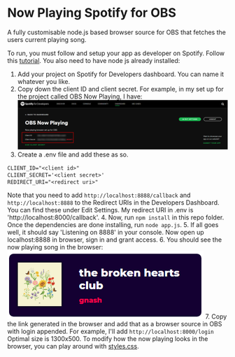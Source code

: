 # Now Playing Spotify for OBS

A fully customisable node.js based browser source for OBS that fetches the users current playing song.

To run, you must follow and setup your app as developer on Spotify. Follow this [tutorial](https://developer.spotify.com/dashboard/). You also need to have node js already installed:

1. Add your project on Spotify for Developers dashboard. You can name it whatever you like.
2. Copy down the client ID and client secret. For example, in my set up for the project called OBS Now Playing, I have:\
![client ID and client secret](images/client_stuff.png)
3. Create a .env file and add these as so.
```
CLIENT_ID="<client id>"
CLIENT_SECRET='<client secret>'
REDIRECT_URI="<redirect uri>"
```
Note that you need to add `http://localhost:8888/callback` and `http://localhost:8888` to the Redirect URIs in the Developers Dashboard. You can find these under Edit Settings. My redirect URI in .env is 'http://localhost:8000/callback'.
4. Now, run `npm install` in this repo folder. Once the dependencies are done installing, run `node app.js`.
5. If all goes well, it should say 'Listening on 8888' in your console. Now open up localhost:8888 in browser, sign in and grant access.
6. You should see the now playing song in the browser:
![now playing preview](images/now_playing_preview.png)
7. Copy the link generated in the browser and add that as a browser source in OBS with login appended. For example, I'll add
`http://localhost:8000/login`
Optimal size is 1300x500.
To modify how the now playing looks in the browser, you can play around with [styles.css](public/styles.css).
